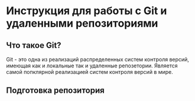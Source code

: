 # Инструкция для работы с Git и удаленными репозиториями

## Что такое Git?
Git - это одна из реализаций распределенных систем контроля версий, имеющая как и локальные так и удаленные репозетории. Является самой попклярной реализацией систем контроля версий в мире.
## Подготовка репозитория 